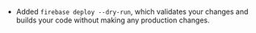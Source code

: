 - Added `firebase deploy --dry-run`, which validates your changes and builds your code without making any production changes.
